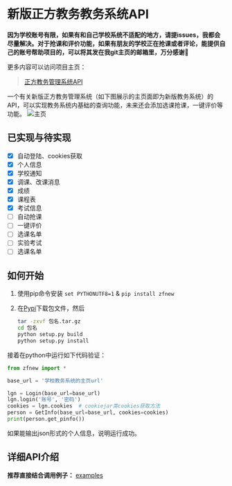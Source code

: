 # 新版正方教务教务系统API

**因为学校账号有限，如果有和自己学校系统不适配的地方，请提issues，我都会尽量解决。对于抢课和评价功能，如果有朋友的学校正在抢课或者评论，能提供自己的账号帮助项目的，可以将其发在我git主页的邮箱里，万分感谢🙏**

更多内容可以访问项目主页：

> [正方教务管理系统API](https://neroasmar.top/zfnew/)

一个有关新版正方教务管理系统（如下图展示的主页面即为新版教务系统）的API，可以实现教务系统内基础的查询功能，未来还会添加选课抢课，一键评价等功能。
![主页](doc/image/main_page.png)

## 已实现与待实现
* [x] 自动登陆、cookies获取
* [x] 个人信息
* [x] 学校通知
* [x] 调课、改课消息
* [x] 成绩
* [x] 课程表
* [x] 考试信息
* [ ] 自动抢课
* [ ] 一键评价
* [ ] 选课名单
* [ ] 实验考试
* [ ] 选课名单

## 如何开始
1. 使用pip命令安装 `set PYTHONUTF8=1` & `pip install zfnew`

2. 在[Pypi](https://pypi.org/project/zfnew/#files)下载包文件，然后

   ```bash
   tar -zxvf 包名.tar.gz
   cd 包名
   python setup.py build
   python setup.py install
   ```

接着在python中运行如下代码验证：
```python
from zfnew import *

base_url = '学校教务系统的主页url'

lgn = Login(base_url=base_url)
lgn.login('账号', '密码')
cookies = lgn.cookies  # cookiejar类cookies获取方法
person = GetInfo(base_url=base_url, cookies=cookies)
print(person.get_pinfo())

```
如果能输出json形式的个人信息，说明运行成功。

## 详细API介绍
**推荐直接结合调用例子：** [examples](https://github.com/NeroAsmarr/zfnew/tree/master/examples)
